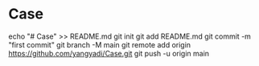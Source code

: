 # Case
echo "# Case" >> README.md
git init
git add README.md
git commit -m "first commit"
git branch -M main
git remote add origin https://github.com/yangyadi/Case.git
git push -u origin main
